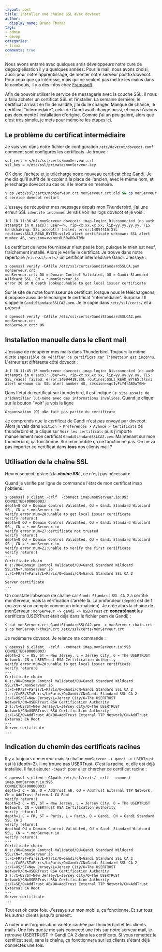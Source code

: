 ```yaml
---
layout: post
title: Installer une chaîne SSL avec dovecot
author:
  display_name: Bruno Thomas
tags:
- admin
- devop
categories:
- linux
comments: true
---
```


Nous avons entamé avec quelques amis développeurs notre cure de dégooglelisation il y a quelques années. Pour le mail, nous avons choisi, aussi pour notre apprentissage, de monter notre serveur postfix/dovecot. Pour ceux que ça intéresse, mais qui ne veulent pas mettre les mains dans le cambouis, il y a des infos chez [Framasoft](https://degooglisons-internet.org/).

Afin de pouvoir utiliser le service de messagerie avec la couche SSL, il nous a fallu acheter un certificat SSL et l'installer. La semaine dernière, le certificat arrivait en fin de validité, j'ai du le changer. Manque de chance, le certificat "intermédaire", celui de Gandi avait changé aussi, et nous n'avions pas documenté l'installation d'origine. Comme j'ai un peu galéré, alors que c'est très simple, je mets pour mémoire les étapes ici.

## Le problème du certificat intermédiaire

Je vais voir dans notre fichier de configuration `/etc/dovecot/dovecot.conf` comment sont configurés les certificats. Je trouve :

````
ssl_cert = </etc/ssl/certs/monServeur.crt
ssl_key = </etc/ssl/private/monServeur.key
````

OK donc j'achète et je télécharge notre nouveau certificat chez Gandi. Je me dis qu'il suffit de le copier à la place de l'ancien, avec le même nom, et je recharge dovecot au cas où il le monte en mémoire.

````sh
$ cp /etc/ssl/certs/monServeur.crt monServeur.crt.old && cp monServeur.crt /etc/ssl/certs/
$ service dovecot restart
````

J'essaye de récupérer mes messages depuis mon Thunderbird, j'ai une erreur SSL `identité inconnue`. Je vais voir les logs dovecot et je vois :

````
Jul 18 11:36:46 monServeur dovecot: imap-login: Disconnected (no auth attempts in 0 secs): user=<>, rip=xx.xx.xx.xx, lip=yy.yy.yy.yy, TLS handshaking: SSL_accept() failed: error:14094416:SSL routines:SSL3_READ_BYTES:sslv3 alert certificate unknown: SSL alert number 46, session=<w/nxtOU3RwBOwT0M>
````

Le certificat de notre fournisseur n'est pas le bon, puisque le mien est neuf, fraîchement installé. Alors je vérifie le certificat. Je trouve dans notre répertoire `/etc/ssl/certs/` un certificat intermédiaire Gandi. J'essaye :

````
$ openssl verify -CAfile /etc/ssl/certs/GandiStandardSSLCA.pem monServeur.crt
monServeur.crt: OU = Domain Control Validated, OU = Gandi Standard Wildcard SSL, CN = *.monServeur.io
error 20 at 0 depth lookup:unable to get local issuer certificate
````

Sur le site de notre fournisseur de certificat, lorsque nous le téléchargeons, il propose aussi de télécharger le certificat "intermédiaire". Surprise ! Il s'appelle `GandiStandardSSLCA2.pem`. Je le copie dans `/etc/ssl/certs/` et à présent :

````
$ openssl verify -CAfile /etc/ssl/certs/GandiStandardSSLCA2.pem monServeur.crt
monServeur.crt: OK
````

## Installation manuelle dans le client mail

J'essaye de récupérer mes mails dans Thunderbird. Toujours la même alerte `Impossible de vérifier ce certificat car l'émetteur est inconnu`. L'erreur est différente côté dovecot :

````
Jul 18 11:45:15 monServeur dovecot: imap-login: Disconnected (no auth attempts in 0 secs): user=<>, rip=xx.xx.xx.xx, lip=yy.yy.yy.yy, TLS: SSL_read() failed: error:14094418:SSL routines:SSL3_READ_BYTES:tlsv1 alert unknown ca: SSL alert number 48, session=<qcIvFiY4rABOwT0M>
````

Dans l'état du certificat sur thunderbird, il est indiqué `Ce site essaie de s'identifier lui-même avec des informations invalides`. Quand je clique sur le bouton "Voir" je vois la ligne

````
Organisation (O) <Ne fait pas partie du certificat>
````
Je comprends que le certificat de Gandi n'est pas envoyé par dovecot. Alors je vais dans `Edition > Préférences > Avancé > Certificats` de thunderbird et je clique sur `Voir les certificats` puis j'importe manuellement mon certificat `GandiStandardSSLCA2.pem`. Maintenant sur mon thunderbird, ça fonctionne. Sur mon mobile ça ne fonctionne pas. On ne va pas importer ce certificat dans **tous** nos clients mail ?

## Utilisation de la chaîne SSL

Heureusement, grâce à la ***chaine SSL***, ce n'est pas nécessaire.

Quand je vérifie par ligne de commande l'état de mon certificat imap j'obtiens :

````
$ openssl s_client -crlf  -connect imap.monServeur.io:993
CONNECTED(00000003)
depth=0 OU = Domain Control Validated, OU = Gandi Standard Wildcard SSL, CN = *.monServeur.io
verify error:num=20:unable to get local issuer certificate
verify return:1
depth=0 OU = Domain Control Validated, OU = Gandi Standard Wildcard SSL, CN = *.monServeur.io
verify error:num=27:certificate not trusted
verify return:1
depth=0 OU = Domain Control Validated, OU = Gandi Standard Wildcard SSL, CN = *.monServeur.io
verify error:num=21:unable to verify the first certificate
verify return:1
---
Certificate chain
0 s:/OU=Domain Control Validated/OU=Gandi Standard Wildcard SSL/CN=*.monServeur.io
i:/C=FR/ST=Paris/L=Paris/O=Gandi/CN=Gandi Standard SSL CA 2
---
Server certificate
...
````

On constate l'absence de chaîne car `Gandi Standard SSL CA 2` a certifié monServeur, mais la vérification s'arrête là. La profondeur (`depth`) est de 1 (ou zero si on compte comme un informaticien). Je crée alors la chaîne de monServeur : `monServeur -> gandi -> USERTrust` en **concaténant** les certificats (USERTrust était déjà dans le fichier pem de Gandi) :

````
$ cat monServeur.crt GandiStandardSSLCA2.pem  > monServeur-chain.crt
$ cp monServeur-chain.crt /etc/ssl/certs/monServeur.crt
````

Je redémarre dovecot. Je relance ma commande :

````
$ openssl s_client  -crlf  -connect imap.monServeur.io:993
CONNECTED(00000003)
depth=2 C = US, ST = New Jersey, L = Jersey City, O = The USERTRUST Network, CN = USERTrust RSA Certification Authority
verify error:num=20:unable to get local issuer certificate
verify return:0
---
Certificate chain
0 s:/OU=Domain Control Validated/OU=Gandi Standard Wildcard SSL/CN=*.monServeur.io
i:/C=FR/ST=Paris/L=Paris/O=Gandi/CN=Gandi Standard SSL CA 2
1 s:/C=FR/ST=Paris/L=Paris/O=Gandi/CN=Gandi Standard SSL CA 2
i:/C=US/ST=New Jersey/L=Jersey City/O=The USERTRUST Network/CN=USERTrust RSA Certification Authority
2 s:/C=US/ST=New Jersey/L=Jersey City/O=The USERTRUST Network/CN=USERTrust RSA Certification Authority
i:/C=SE/O=AddTrust AB/OU=AddTrust External TTP Network/CN=AddTrust External CA Root
---
Server certificate
...
````

## Indication du chemin des certificats racines

Il y a toujours une erreur mais la chaîne `monServeur -> gandi -> USERTrust` est là (depth=2). Il ne trouve pas USERTrust. C'est la racine, et elle est déjà installée. Il faut ajouter `-CApath` pour aller chercher ce certificat racine :

````
$ openssl s_client -CApath /etc/ssl/certs/ -crlf  -connect imap.monServeur.io:993
CONNECTED(00000003)
depth=3 C = SE, O = AddTrust AB, OU = AddTrust External TTP Network, CN = AddTrust External CA Root
verify return:1
depth=2 C = US, ST = New Jersey, L = Jersey City, O = The USERTRUST Network, CN = USERTrust RSA Certification Authority
verify return:1
depth=1 C = FR, ST = Paris, L = Paris, O = Gandi, CN = Gandi Standard SSL CA 2
verify return:1
depth=0 OU = Domain Control Validated, OU = Gandi Standard Wildcard SSL, CN = *.monServeur.io
verify return:1
---
Certificate chain
0 s:/OU=Domain Control Validated/OU=Gandi Standard Wildcard SSL/CN=*.monServeur.io
i:/C=FR/ST=Paris/L=Paris/O=Gandi/CN=Gandi Standard SSL CA 2
1 s:/C=FR/ST=Paris/L=Paris/O=Gandi/CN=Gandi Standard SSL CA 2
i:/C=US/ST=New Jersey/L=Jersey City/O=The USERTRUST Network/CN=USERTrust RSA Certification Authority
2 s:/C=US/ST=New Jersey/L=Jersey City/O=The USERTRUST Network/CN=USERTrust RSA Certification Authority
i:/C=SE/O=AddTrust AB/OU=AddTrust External TTP Network/CN=AddTrust External CA Root
---
Server certificate
...
````

Tout est ok cette fois. J'essaye sur mon mobile, ça fonctionne. Et sur tous les autres clients jusqu'à présent.

A noter que l'organisation va être cachée par thunderbird et les clients mails. Une fois que je me suis connecté une fois sur notre serveur mail, je retrouve USERTRUST -> Gandi CA 2 dans les certificats. Si vous remettez le certificat seul, sans la chaîne, ça fonctionnera sur les clients s'étant déjà connectés une fois.
